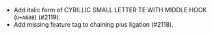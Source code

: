 * Add italic form of CYRILLIC SMALL LETTER TE WITH MIDDLE HOOK (`U+A68B`) (#2119).
* Add missing feature tag to chaining plus ligation (#2118).
